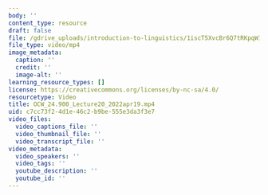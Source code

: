 ```yaml
---
body: ''
content_type: resource
draft: false
file: /gdrive_uploads/introduction-to-linguistics/1iscT5XvcBr6Q7tRKpqW1B91yKtpMRuDi/ocw_24900_lecture20_2022apr19.mp4
file_type: video/mp4
image_metadata:
  caption: ''
  credit: ''
  image-alt: ''
learning_resource_types: []
license: https://creativecommons.org/licenses/by-nc-sa/4.0/
resourcetype: Video
title: OCW_24.900_Lecture20_2022apr19.mp4
uid: c7cc73f2-4d1e-46c2-b9be-555e3da3f3e7
video_files:
  video_captions_file: ''
  video_thumbnail_file: ''
  video_transcript_file: ''
video_metadata:
  video_speakers: ''
  video_tags: ''
  youtube_description: ''
  youtube_id: ''
---
```

